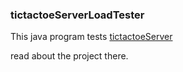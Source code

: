 ### tictactoeServerLoadTester

This java program tests 
[tictactoeServer](https://github.com/bubakazouba/tictactoeServer) 

read about the project there.